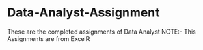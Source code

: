 # Data-Analyst-Assignment
These are the completed assignments of Data Analyst
NOTE:- This Assignments are from ExcelR
